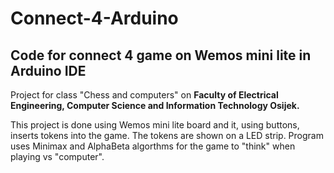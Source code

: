 # Connect-4-Arduino
## Code for connect 4 game on Wemos mini lite in Arduino IDE

Project for class "Chess and computers" on **Faculty of Electrical Engineering, Computer Science and Information Technology Osijek.**

This project is done using Wemos mini lite board and it, using buttons, inserts tokens into the game. The tokens are shown on a LED strip. 
Program uses Minimax and AlphaBeta algorthms for the game to "think" when playing vs "computer".

